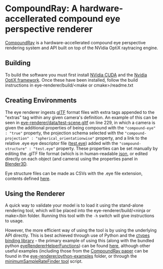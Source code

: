 # CompoundRay: A hardware-accellerated compound eye perspective renderer

[CompoundRay](https://www.biorxiv.org/content/10.1101/2021.09.20.461066v1) is a hardware-accellerated compound eye perspective rendering system and API built on top of the NVidia OptiX raytracing engine.


## Building
To build the software you must first install [NVidia CUDA](https://docs.nvidia.com/cuda/cuda-quick-start-guide/index.html) and
the [Nvidia OptiX framework](https://developer.nvidia.com/designworks/optix/download). Once these have been installed, follow the
build instructions in eye-renderer/build/&lt;make or cmake&gt;/readme.txt

## Creating Environments
The eye renderer ingests [glTF](https://github.com/KhronosGroup/glTF) format files with extra tags appended to the "extras" tag
within any given camera's definition. An example of this can be seen in [eye-renderer/data/test-scene.gltf](https://github.com/ManganLab/eye-renderer/blob/master/data/test-scene/test-scene.gltf#L229)
on line 229, in which a camera is given the additional properties of being compound with the `"compound-eye" : "true"` property,
the projection schema selected with the `"compound-projection" : "spherical_orientationwise"` property, and a link to the relative 
.eye eye descriptor file ([test.eye](https://github.com/ManganLab/eye-renderer/blob/master/data/test-scene/test.eye)) added with the
`"compound-structure" : "test.eye"` property. These properties can be set manually by editing the .glTF file format (which is in 
human-readable [json](https://docs.fileformat.com/web/json/), or edited directly on each object (and camera) using the properties
panel in [Blender3D](https://www.blender.org/).

Eye structure files can be made as CSVs with the .eye file extension, contents defined [here](https://github.com/ManganLab/eye-renderer/blob/master/data/eyes/eye-specification.txt).

## Using the Renderer
A quick way to validate your model is to load it using the stand-alone rendering tool, which will be placed into the eye-renderer/build/&lt;ninja or make&gt;/bin folder.
Running this tool with the `-h` switch will give instructions to usage.

However, the more efficient way of using the tool is by using the underlying API directly. This is best achieved through use of 
Python and the [ctypes binding library](https://docs.python.org/3/library/ctypes.html) - the primary example of using this (along
with the bundled python [eyeRendererHelperFunctions](https://github.com/ManganLab/eye-renderer/blob/master/python-examples/eyeRendererHelperFunctions.py))
can be found [here](https://github.com/ManganLab/eye-renderer/blob/master/python-examples/primary-example.py), although other useful
examples (including those from the [CompoundRay paper](https://www.biorxiv.org/content/10.1101/2021.09.20.461066v1) can be found in the [eye-renderer/python-examples](https://github.com/ManganLab/eye-renderer/tree/master/python-examples)
folder, or through the [minimumSampleRateFinder tool](https://github.com/ManganLab/eye-renderer/blob/master/data/tools/minimumSampleRateFinder.py)
script.
